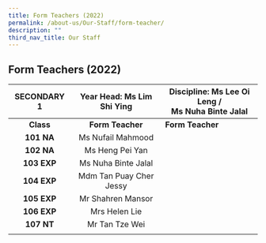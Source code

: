 ```yaml
---
title: Form Teachers (2022)
permalink: /about-us/Our-Staff/form-teacher/
description: ""
third_nav_title: Our Staff
---
```

## Form Teachers (2022)

| **SECONDARY 1** | **Year Head:** Ms Lim Shi Ying | **Discipline:** Ms Lee Oi Leng /  <br>Ms Nuha Binte Jalal |
|:---:|:---:|---|
| **Class** | **Form Teacher** | **Form Teacher** |
| **101 NA** | Ms Nufail Mahmood |  |
| **102 NA** | Ms Heng Pei Yan |  |
| **103 EXP** | Ms Nuha Binte Jalal |  |
| **104 EXP** | Mdm Tan Puay Cher Jessy |  |
| **105 EXP** | Mr Shahren Mansor |  |
| **106 EXP** | Mrs Helen Lie |  |
| **107 NT** | Mr Tan Tze Wei |  |
|  |  |  |
